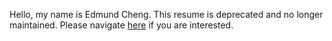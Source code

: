 Hello, my name is Edmund Cheng. This resume is deprecated and no longer maintained. Please navigate [here](https://edmundcheng.netlify.app) if you are interested.

